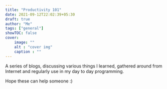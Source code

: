 ```yaml
---
title: "Productivity 101"
date: 2021-09-12T22:02:39+05:30
draft: true
author: "Me"
tags: ["general"]
showTOC: false
cover: 
    image: ""
    alt : "cover img"
    caption : ""
---
```


A series of blogs, discussing various things I learned, gathered around from Internet and regularly use in my day to day programming. 

Hope these can help someone :)